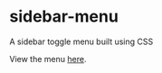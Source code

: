 # sidebar-menu

A sidebar toggle menu built using CSS

View the menu <a href="https://lyndsielane.github.io/sidebar-menu/">here</a>.
